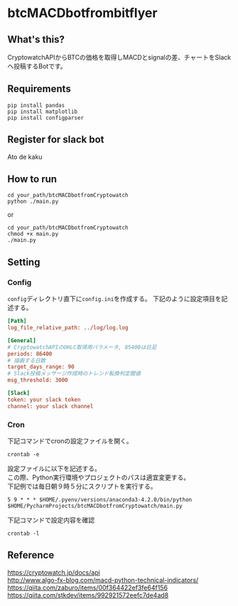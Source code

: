 # btcMACDbotfrombitflyer
## What's this?
CryptowatchAPIからBTCの価格を取得しMACDとsignalの差、チャートをSlackへ投稿するBotです。

## Requirements
```commandline
pip install pandas
pip install matplotlib
pip install configparser
```

## Register for slack bot
Ato de kaku

## How to run
```commandline
cd your_path/btcMACDbotfromCryptowatch
python ./main.py
```

or

```commandline
cd your_path/btcMACDbotfromCryptowatch
chmod +x main.py
./main.py 
```

## Setting
### Config
`config`ディレクトリ直下に`config.ini`を作成する。
下記のように設定項目を記述する。
```ini
[Path]
log_file_relative_path: ../log/log.log

[General]
# CryptowatchAPIのOHLC取得用パラメータ, 85400は日足
periods: 86400
# 描画する日数
target_days_range: 90
# Slack投稿メッサージ作成時のトレンド転換判定閾値
msg_threshold: 3000

[Slack]
token: your slack token
channel: your slack channel
```

### Cron
下記コマンドでcronの設定ファイルを開く。  
```commandline
crontab -e
```
設定ファイルに以下を記述する。  
この際、Python実行環境やプロジェクトのパスは適宜変更する。  
下記例では毎日朝９時５分にスクリプトを実行する。
```text
5 9 * * * $HOME/.pyenv/versions/anaconda3-4.2.0/bin/python $HOME/PycharmProjects/btcMACDbotfromCryptowatch/main.py
```
下記コマンドで設定内容を確認
```commandline
crontab -l
```

## Reference
https://cryptowatch.jp/docs/api  
http://www.algo-fx-blog.com/macd-python-technical-indicators/  
https://qiita.com/zaburo/items/00f364422ef3fe64f156  
https://qiita.com/stkdev/items/992921572eefc7de4ad8  